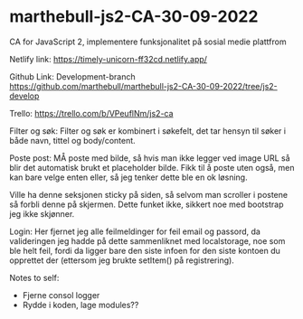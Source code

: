 # marthebull-js2-CA-30-09-2022

CA for JavaScript 2, implementere funksjonalitet på sosial medie plattfrom

Netlify link:
https://timely-unicorn-ff32cd.netlify.app/

Github Link:
Development-branch
https://github.com/marthebull/marthebull-js2-CA-30-09-2022/tree/js2-develop

Trello:
https://trello.com/b/VPeuflNm/js2-ca

Filter og søk:
Filter og søk er kombinert i søkefelt, det tar hensyn til søker i både navn, tittel og body/content.

Poste post:
MÅ poste med bilde, så hvis man ikke legger ved image URL så blir det automatisk brukt et placeholder bilde. Fikk til å poste uten også, men kan bare velge enten eller, så jeg tenker dette ble en ok løsning.

Ville ha denne seksjonen sticky på siden, så selvom man scroller i postene så forbli denne på skjermen. Dette funket ikke, sikkert noe med bootstrap jeg ikke skjønner.

Login:
Her fjernet jeg alle feilmeldinger for feil email og passord, da valideringen jeg hadde på dette sammenliknet med localstorage, noe som ble helt feil, fordi da ligger bare den siste infoen for den siste kontoen du opprettet der (ettersom jeg brukte setItem() på registrering).

Notes to self:

- Fjerne consol logger
- Rydde i koden, lage modules??
